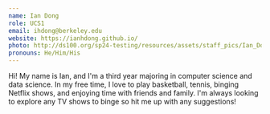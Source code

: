 ```yaml
---
name: Ian Dong
role: UCS1
email: ihdong@berkeley.edu
website: https://ianhdong.github.io/
photo: http://ds100.org/sp24-testing/resources/assets/staff_pics/Ian_Dong.jpg
pronouns: He/Him/His
---
```


Hi! My name is Ian, and I'm a third year majoring in computer science and data science. In my free time, I love to play basketball, tennis, binging Netflix shows, and enjoying time with friends and family. I'm always looking to explore any TV shows to binge so hit me up with any suggestions!
